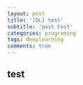 ```yaml
---
layout: post
title: '[DL] test'
subtitle: 'post test'
categories: programing
tags: deeplearning
comments: true
---
```


## test